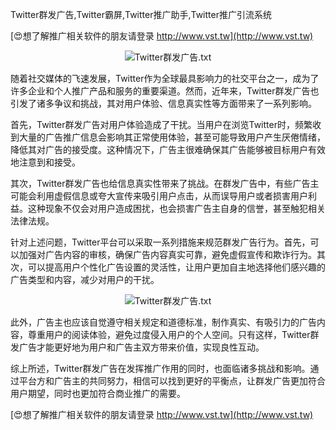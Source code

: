 Twitter群发广告,Twitter霸屏,Twitter推广助手,Twitter推广引流系统

[😍想了解推广相关软件的朋友请登录 http://www.vst.tw](http://www.vst.tw)

 <center><img src="https://vst.tw/MP4/tuiguang/png/2.png" alt="Twitter群发广告.txt"></center>

随着社交媒体的飞速发展，Twitter作为全球最具影响力的社交平台之一，成为了许多企业和个人推广产品和服务的重要渠道。然而，近年来，Twitter群发广告也引发了诸多争议和挑战，其对用户体验、信息真实性等方面带来了一系列影响。

首先，Twitter群发广告对用户体验造成了干扰。当用户在浏览Twitter时，频繁收到大量的广告推广信息会影响其正常使用体验，甚至可能导致用户产生厌倦情绪，降低其对广告的接受度。这种情况下，广告主很难确保其广告能够被目标用户有效地注意到和接受。

其次，Twitter群发广告也给信息真实性带来了挑战。在群发广告中，有些广告主可能会利用虚假信息或夸大宣传来吸引用户点击，从而误导用户或者损害用户利益。这种现象不仅会对用户造成困扰，也会损害广告主自身的信誉，甚至触犯相关法律法规。

针对上述问题，Twitter平台可以采取一系列措施来规范群发广告行为。首先，可以加强对广告内容的审核，确保广告内容真实可靠，避免虚假宣传和欺诈行为。其次，可以提高用户个性化广告设置的灵活性，让用户更加自主地选择他们感兴趣的广告类型和内容，减少对用户的干扰。

 <center><img src="https://vst.tw/MP4/tuiguang/png/2.png" alt="Twitter群发广告.txt"></center>

此外，广告主也应该自觉遵守相关规定和道德标准，制作真实、有吸引力的广告内容，尊重用户的阅读体验，避免过度侵入用户的个人空间。只有这样，Twitter群发广告才能更好地为用户和广告主双方带来价值，实现良性互动。

综上所述，Twitter群发广告在发挥推广作用的同时，也面临诸多挑战和影响。通过平台方和广告主的共同努力，相信可以找到更好的平衡点，让群发广告更加符合用户期望，同时也更加符合商业推广的需要。

[😍想了解推广相关软件的朋友请登录 http://www.vst.tw](http://www.vst.tw)



